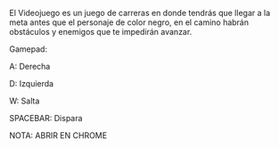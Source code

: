 El Videojuego es un juego de carreras en donde tendrás que llegar a la meta antes que el personaje de color negro,
en el camino habrán obstáculos y enemigos que te impedirán avanzar.

Gamepad:

A: Derecha

D: Izquierda

W: Salta

SPACEBAR: Dispara

NOTA: ABRIR EN CHROME
